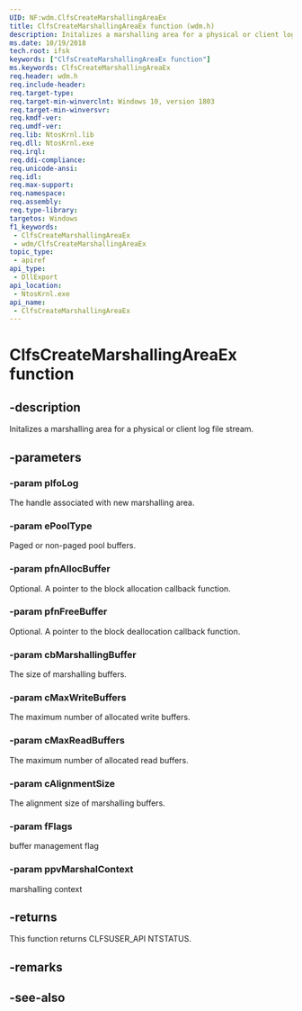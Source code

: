 ```yaml
---
UID: NF:wdm.ClfsCreateMarshallingAreaEx
title: ClfsCreateMarshallingAreaEx function (wdm.h)
description: Initalizes a marshalling area for a physical or client log file stream.
ms.date: 10/19/2018
tech.root: ifsk
keywords: ["ClfsCreateMarshallingAreaEx function"]
ms.keywords: ClfsCreateMarshallingAreaEx
req.header: wdm.h
req.include-header: 
req.target-type: 
req.target-min-winverclnt: Windows 10, version 1803
req.target-min-winversvr: 
req.kmdf-ver: 
req.umdf-ver: 
req.lib: NtosKrnl.lib
req.dll: NtosKrnl.exe
req.irql: 
req.ddi-compliance: 
req.unicode-ansi: 
req.idl: 
req.max-support: 
req.namespace: 
req.assembly: 
req.type-library: 
targetos: Windows
f1_keywords:
 - ClfsCreateMarshallingAreaEx
 - wdm/ClfsCreateMarshallingAreaEx
topic_type:
 - apiref
api_type:
 - DllExport
api_location:
 - NtosKrnl.exe
api_name:
 - ClfsCreateMarshallingAreaEx
---
```


# ClfsCreateMarshallingAreaEx function


## -description

Initalizes a marshalling area for a physical or client log file stream.

## -parameters

### -param plfoLog

The handle associated with new marshalling area.

### -param ePoolType

Paged or non-paged pool buffers.

### -param pfnAllocBuffer

Optional. A pointer to the block allocation callback function.

### -param pfnFreeBuffer

Optional. A pointer to the block deallocation callback function.

### -param cbMarshallingBuffer

The size of marshalling buffers.

### -param cMaxWriteBuffers

The maximum number of allocated write buffers.

### -param cMaxReadBuffers

The maximum number of allocated read buffers.

### -param cAlignmentSize

The alignment size of marshalling buffers.

### -param fFlags

buffer management flag

### -param ppvMarshalContext

marshalling context

## -returns

This function returns CLFSUSER_API NTSTATUS.

## -remarks

## -see-also

